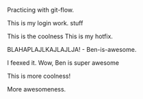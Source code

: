 Practicing with git-flow.

This is my login work.
  stuff

This is the coolness
This is my hotfix.



BLAHAPLAJLKAJLAJLJA! - Ben-is-awesome.



I feexed it.
Wow, Ben is super awesome



This is more coolness! 
  


More awesomeness.
